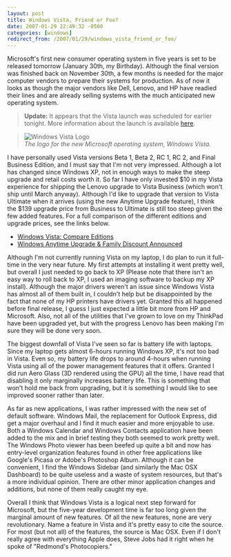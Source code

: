 ```yaml
---
layout: post
title: Windows Vista, Friend or Foe?
date: 2007-01-29 22:49:32 -0500
categories: [windows]
redirect_from: /2007/01/29/windows_vista_friend_or_foe/
---
```

Microsoft's first new consumer operating system in five years is set to be released tomorrow (January 30th, my Birthday).  Although the final version was finished back on November 30th, a few months is needed for the major computer vendors to prepare their systems for production.  As of now it looks as though the major vendors like Dell, Lenovo, and HP have readied their lines and are already selling systems with the much anticipated new operating system.

> **Update:** It appears that the Vista launch was scheduled for earlier tonight.  More information about the launch is
> available [here](http://www.microsoft.com/windows/products/windowsvista/default.mspx).

> ![Windows Vista Logo](http://www.kylefarnung.com/media/blogs/kftheblog/windows_vista_logo.jpg "Windows Vista Logo")  
> *The logo for the new Microsoft operating system, Windows Vista.*

I have personally used Vista versions Beta 1, Beta 2, RC 1, RC 2, and Final Business Edition, and I must say that I'm not very impressed.  Although a lot has changed since Windows XP, not in enough ways to make the steep upgrade and retail costs worth it.  So far I have only invested $10 in my Vista experience for shipping the Lenovo upgrade to Vista Business (which won't ship until March anyway).  Although I'd like to upgrade that version to Vista Ultimate when it arrives (using the new Anytime Upgrade feature), I think the $139 upgrade price from Business to Ultimate is still too steep given the few added features.  For a full comparison of the different editions and upgrade prices, see the links below.

* [Windows Vista: Compare Editions](http://www.microsoft.com/windows/products/windowsvista/editions/choose.mspx)
* [Windows Anytime Upgrade &amp; Family Discount Announced](http://www.neowin.net/index.php?act=view&amp;id=37336)

Although I'm not currently running Vista on my laptop, I do plan to run it full-time in the very near future.  My first attempts at installing it went pretty well, but overall I just needed to go back to XP (Please note that there isn't an easy way to roll back to XP, I used an imaging software to backup my XP install).  Although the major drivers weren't an issue since Windows Vista has almost all of them built in, I couldn't help but be disappointed by the fact that none of my HP printers have drivers yet.  Granted this all happened before final release, I guess I just expected a little bit more from HP and Microsoft.  Also, not all of the utilities that I've grown to love on my ThinkPad have been upgraded yet, but with the progress Lenovo has been making I'm sure they will be done very soon.

The biggest downfall of Vista I've seen so far is battery life with laptops.  Since my laptop gets almost 6-hours running Windows XP, it's not too bad in Vista.  Even so, my battery life drops to around 4-hours when running Vista using all of the power management features that it offers.  Granted I did run Aero Glass (3D rendered using the GPU) all the time, I have read that disabling it only marginally increases battery life.  This is something that won't hold me back from upgrading, but it is something I would like to see improved sooner rather than later.

As far as new applications, I was rather impressed with the new set of default software.  Windows Mail, the replacement for Outlook Express, did get a major overhaul and I find it much easier and more enjoyable to use.  Both a Windows Calendar and Windows Contacts application have been added to the mix and in brief testing they both seemed to work pretty well.  The Windows Photo viewer has been beefed up quite a bit and now has entry-level organization features found in other free applications like Google's Picasa or Adobe's Photoshop Album.  Although it can be convenient, I find the Windows Sidebar (and similarly the Mac OSX Dashboard) to be quite useless and a waste of system resources, but that's a more individual opinion.  There are other minor application changes and additions, but none of them really caught my eye.

Overall I think that Windows Vista is a logical next step forward for Microsoft, but the five-year development time is far too long given the marginal amount of new features.  Of all the new features, none are very revolutionary.  Name a feature in Vista and it's pretty easy to cite the source.  For most (but not all) of the features, the source is Mac OSX.  Even if I don't really agree with everything Apple does, Steve Jobs had it right when he spoke of "Redmond's Photocopiers."